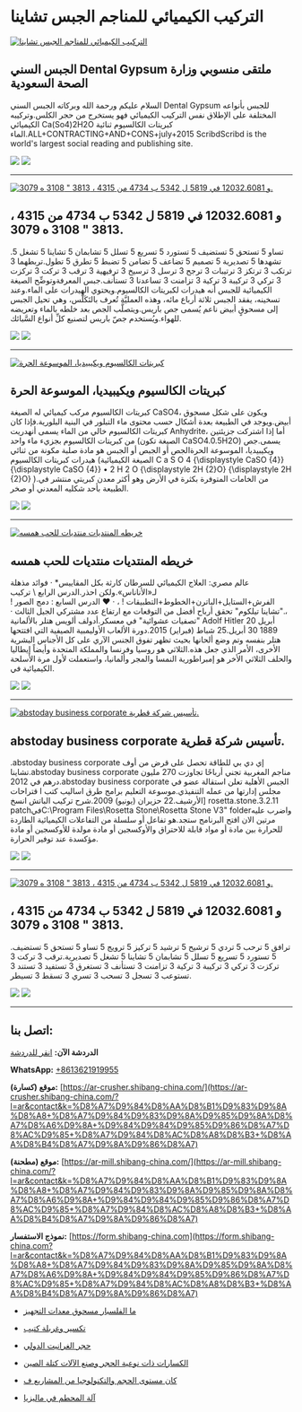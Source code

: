 # التركيب الكيميائي للمناجم الجبس تشاينا

<a href="https://swt.shibang-china.com/?l=ar&img&k=%D8%A7%D9%84%D8%AA%D8%B1%D9%83%D9%8A%D8%A8+%D8%A7%D9%84%D9%83%D9%8A%D9%85%D9%8A%D8%A7%D8%A6%D9%8A+%D9%84%D9%84%D9%85%D9%86%D8%A7%D8%AC%D9%85+%D8%A7%D9%84%D8%AC%D8%A8%D8%B3+%D8%AA%D8%B4%D8%A7%D9%8A%D9%86%D8%A7" target="_blank">![التركيب الكيميائي للمناجم الجبس تشاينا](http://static.shibang-china.com/all-800x300/255.jpg)</a>

## الجبس السني Dental Gypsum ملتقى منسوبي وزارة الصحة السعودية
السلام عليكم ورحمة الله وبركاته الجبس السني Dental Gypsum للجبس بأنواعه المختلفة على الإطلاق نفس التركيب الكيميائي فهو يستخرج من حجر الكلس.وتركيبه الكيميائي Ca(So4)2H2O كبريتات الكالسيوم ثنائية الماء.ALL+CONTRACTING+AND+CONS+july+2015 ScribdScribd is the world&#39;s largest social reading and publishing site.


<a href="https://whatsapp.shibangsoft.com/WhatsApp.php" target="_blank" title="WhatsApp">![](http://static.shibang-china.com/icon/whatsapp.png)</a> <a href="https://swt.shibang-china.com/?l=ar&icon&k=%D8%A7%D9%84%D8%AA%D8%B1%D9%83%D9%8A%D8%A8+%D8%A7%D9%84%D9%83%D9%8A%D9%85%D9%8A%D8%A7%D8%A6%D9%8A+%D9%84%D9%84%D9%85%D9%86%D8%A7%D8%AC%D9%85+%D8%A7%D9%84%D8%AC%D8%A8%D8%B3+%D8%AA%D8%B4%D8%A7%D9%8A%D9%86%D8%A7" target="_blank">![](http://static.shibang-china.com/icon/chat-ar.png)</a>

---

<a href="https://swt.shibang-china.com/?l=ar&img&k=%D8%A7%D9%84%D8%AA%D8%B1%D9%83%D9%8A%D8%A8+%D8%A7%D9%84%D9%83%D9%8A%D9%85%D9%8A%D8%A7%D8%A6%D9%8A+%D9%84%D9%84%D9%85%D9%86%D8%A7%D8%AC%D9%85+%D8%A7%D9%84%D8%AC%D8%A8%D8%B3+%D8%AA%D8%B4%D8%A7%D9%8A%D9%86%D8%A7" target="_blank">![و 12032.6081 في 5819 ل 5342 ب 4734 من 4315 ، 3813 &quot; 3108 ه 3079.](http://static.shibang-china.com/all-800x300/66.jpg)</a>

## و 12032.6081 في 5819 ل 5342 ب 4734 من 4315 ، 3813 &quot; 3108 ه 3079.
.تساو 5 تستحق 5 تستضيف 5 تستورد 5 تسريع 5 تسلل 5 تشابمان 5 تشاينا 5 تشغل 5 تشهدها 5 تصديرية 5 تصميم 5 تضاعف 5 تضامن 5 تضبط 5 تطرق 5 تطول.تربطهما 3 ترتكب 3 ترتكز 3 ترتيبات 3 ترجح 3 ترسل 3 ترسيخ 3 ترفيهية 3 ترقب 3 تركت 3 تركزت 3 تركي 3 تركيبة 3 تركية 3 تزامنت 3 تساعدنا 3 تستأنف.جبس المعرفةوتوضِّح الصيغة الكيميائية للجبس أنه هيدرات لكبريتات الكالسيوم.ويحتوي الهيدرات على الماء.وعند تسخينه، يفقد الجبس ثلاثة أرباع مائه، وهذه العمليَّة تُعرف بالتَكَلُّس، وهي تحيل الجبس إلى مسحوقٍ أبيض ناعم يُسمى جص باريس.ويتصلَّب الجص بعد خلطه بالماء وتعريضه للهواء.ويُستخدم جصّ باريس لتصنيع كلِّ أنواع السَّبائك.


<a href="https://whatsapp.shibangsoft.com/WhatsApp.php" target="_blank" title="WhatsApp">![](http://static.shibang-china.com/icon/whatsapp.png)</a> <a href="https://swt.shibang-china.com/?l=ar&icon&k=%D8%A7%D9%84%D8%AA%D8%B1%D9%83%D9%8A%D8%A8+%D8%A7%D9%84%D9%83%D9%8A%D9%85%D9%8A%D8%A7%D8%A6%D9%8A+%D9%84%D9%84%D9%85%D9%86%D8%A7%D8%AC%D9%85+%D8%A7%D9%84%D8%AC%D8%A8%D8%B3+%D8%AA%D8%B4%D8%A7%D9%8A%D9%86%D8%A7" target="_blank">![](http://static.shibang-china.com/icon/chat-ar.png)</a>

---

<a href="https://swt.shibang-china.com/?l=ar&img&k=%D8%A7%D9%84%D8%AA%D8%B1%D9%83%D9%8A%D8%A8+%D8%A7%D9%84%D9%83%D9%8A%D9%85%D9%8A%D8%A7%D8%A6%D9%8A+%D9%84%D9%84%D9%85%D9%86%D8%A7%D8%AC%D9%85+%D8%A7%D9%84%D8%AC%D8%A8%D8%B3+%D8%AA%D8%B4%D8%A7%D9%8A%D9%86%D8%A7" target="_blank">![كبريتات الكالسيوم ويكيبيديا، الموسوعة الحرة](http://static.shibang-china.com/all-800x300/77.jpg)</a>

## كبريتات الكالسيوم ويكيبيديا، الموسوعة الحرة
كبريتات الكالسيوم مركب كيميائي له الصيغة CaSO4، ويكون على شكل مسحوق أبيض.ويوجد في الطبيعة بعدة أشكال حسب محتوى ماء التبلور في البنية البلورية.فإذا كان كبريتات الكالسيوم خالي من الماء يسمى أنهدريت Anhydrite، أما إذا اشتركت جزيئتين من كبريتات الكالسيوم بجزيء ماء واحد (الصيغة تكون CaSO4.0.5H2O) يسمى.جص ويكيبيديا، الموسوعة الحرةالجص أو الجبص أو الجبس هو مادة صلبة مكونة من ثنائي هيدرات كبريتات الكالسيوم (الصيغة الكيميائية C a S O 4 {\displaystyle CaSO {4}} {\displaystyle CaSO {4}} • 2 H 2 O {\displaystyle 2H {2}O} {\displaystyle 2H {2}O} ).من الخامات المتوفرة بكثرة في الأرض وهو أكثر معدن كبريتي منتشر في الطبيعة بأحد شكليه المعدني أو صخر.


<a href="https://whatsapp.shibangsoft.com/WhatsApp.php" target="_blank" title="WhatsApp">![](http://static.shibang-china.com/icon/whatsapp.png)</a> <a href="https://swt.shibang-china.com/?l=ar&icon&k=%D8%A7%D9%84%D8%AA%D8%B1%D9%83%D9%8A%D8%A8+%D8%A7%D9%84%D9%83%D9%8A%D9%85%D9%8A%D8%A7%D8%A6%D9%8A+%D9%84%D9%84%D9%85%D9%86%D8%A7%D8%AC%D9%85+%D8%A7%D9%84%D8%AC%D8%A8%D8%B3+%D8%AA%D8%B4%D8%A7%D9%8A%D9%86%D8%A7" target="_blank">![](http://static.shibang-china.com/icon/chat-ar.png)</a>

---

<a href="https://swt.shibang-china.com/?l=ar&img&k=%D8%A7%D9%84%D8%AA%D8%B1%D9%83%D9%8A%D8%A8+%D8%A7%D9%84%D9%83%D9%8A%D9%85%D9%8A%D8%A7%D8%A6%D9%8A+%D9%84%D9%84%D9%85%D9%86%D8%A7%D8%AC%D9%85+%D8%A7%D9%84%D8%AC%D8%A8%D8%B3+%D8%AA%D8%B4%D8%A7%D9%8A%D9%86%D8%A7" target="_blank">![خريطه المنتديات منتديات للحب همسه](http://static.shibang-china.com/all-800x300/1247.jpg)</a>

## خريطه المنتديات منتديات للحب همسه
عالم مصري: العلاج الكيميائي للسرطان كارثة بكل المقاييس* &middot; فوائد مذهلة لـ«الأناناس».ولكن احذر.الدرس الرابع \ تركيب الفرش+الستايل+الباترن+الخطوط+التطبيقات ! ، &middot; ♥ الدرس السابع : دمج الصور ! ،.&quot;تشاينا تيلكوم&quot; تحقق أرباح أفضل من التوقعات مع ارتفاع عدد مشتركي الجيل الثالث &middot; &quot;تصفيات عشوائية&quot; في معسكر.أدولف ألويس هتلر بالألمانية Adolf Hitler 20 أبريل 1889 30 أبريل.25 شباط (فبراير) 2015.دورة الألعاب الأوليمبية الصيفية التي افتتحها هتلر بنفسه وتم وضع ألحانها بحيث تظهر تفوق الجنس الآري على كل الأجناس البشرية الأخرى، الأمر الذي جعل هذه.الثلاثي هو روسيا وفرنسا والمملكة المتحدة وأيضاً إيطاليا والحلف الثلاثي الأخر هو إمبراطورية النمسا والمجر وألمانيا، واستعملت لأول مرة الأسلحة الكيميائية في.


<a href="https://whatsapp.shibangsoft.com/WhatsApp.php" target="_blank" title="WhatsApp">![](http://static.shibang-china.com/icon/whatsapp.png)</a> <a href="https://swt.shibang-china.com/?l=ar&icon&k=%D8%A7%D9%84%D8%AA%D8%B1%D9%83%D9%8A%D8%A8+%D8%A7%D9%84%D9%83%D9%8A%D9%85%D9%8A%D8%A7%D8%A6%D9%8A+%D9%84%D9%84%D9%85%D9%86%D8%A7%D8%AC%D9%85+%D8%A7%D9%84%D8%AC%D8%A8%D8%B3+%D8%AA%D8%B4%D8%A7%D9%8A%D9%86%D8%A7" target="_blank">![](http://static.shibang-china.com/icon/chat-ar.png)</a>

---

<a href="https://swt.shibang-china.com/?l=ar&img&k=%D8%A7%D9%84%D8%AA%D8%B1%D9%83%D9%8A%D8%A8+%D8%A7%D9%84%D9%83%D9%8A%D9%85%D9%8A%D8%A7%D8%A6%D9%8A+%D9%84%D9%84%D9%85%D9%86%D8%A7%D8%AC%D9%85+%D8%A7%D9%84%D8%AC%D8%A8%D8%B3+%D8%AA%D8%B4%D8%A7%D9%8A%D9%86%D8%A7" target="_blank">![abstoday business corporate تأسيس شركة قطرية.](http://static.shibang-china.com/all-800x300/669.jpg)</a>

## abstoday business corporate تأسيس شركة قطرية.
.abstoday business corporate إي دي بي للطاقة تحصل على قرض من أوف تشاينا.abstoday business corporate مناجم المغربية تجني أرباحًا تجاوزت 270 مليون درهم في 2012.abstoday business corporate الجبس الأهلية تعلن استقالة عضو في مجلس إدارتها من عمله التنفيذي.موسوعة التعليم برامج طرق اساليب كتب ا قتراحات [الأرشيف.22 حزيران (يونيو) 2009.شرح تركيب الباتش انسخ rosetta.stone.3.2.11 patchفيC:\Program Files\Rosetta Stone\Rosetta Stone V3&quot; folderواضرب عليه مرتين الان افتح البرنامج ستجد.هو تفاعل أو سلسلة من التفاعلات الكيميائية الطاردة للحرارة بين مادة أو مواد قابلة للاحتراق والأوكسجين أو مادة مولدة للأوكسجين أو مادة مؤكسدة عند توفير الحرارة.


<a href="https://whatsapp.shibangsoft.com/WhatsApp.php" target="_blank" title="WhatsApp">![](http://static.shibang-china.com/icon/whatsapp.png)</a> <a href="https://swt.shibang-china.com/?l=ar&icon&k=%D8%A7%D9%84%D8%AA%D8%B1%D9%83%D9%8A%D8%A8+%D8%A7%D9%84%D9%83%D9%8A%D9%85%D9%8A%D8%A7%D8%A6%D9%8A+%D9%84%D9%84%D9%85%D9%86%D8%A7%D8%AC%D9%85+%D8%A7%D9%84%D8%AC%D8%A8%D8%B3+%D8%AA%D8%B4%D8%A7%D9%8A%D9%86%D8%A7" target="_blank">![](http://static.shibang-china.com/icon/chat-ar.png)</a>

---

<a href="https://swt.shibang-china.com/?l=ar&img&k=%D8%A7%D9%84%D8%AA%D8%B1%D9%83%D9%8A%D8%A8+%D8%A7%D9%84%D9%83%D9%8A%D9%85%D9%8A%D8%A7%D8%A6%D9%8A+%D9%84%D9%84%D9%85%D9%86%D8%A7%D8%AC%D9%85+%D8%A7%D9%84%D8%AC%D8%A8%D8%B3+%D8%AA%D8%B4%D8%A7%D9%8A%D9%86%D8%A7" target="_blank">![و 12032.6081 في 5819 ل 5342 ب 4734 من 4315 ، 3813 &quot; 3108 ه 3079.](http://static.shibang-china.com/all-800x300/1067.jpg)</a>

## و 12032.6081 في 5819 ل 5342 ب 4734 من 4315 ، 3813 &quot; 3108 ه 3079.
.ترافق 5 ترحب 5 تردي 5 ترشيح 5 ترشيد 5 تركيز 5 ترويج 5 تساو 5 تستحق 5 تستضيف 5 تستورد 5 تسريع 5 تسلل 5 تشابمان 5 تشاينا 5 تشغل 5 تصديرية.ترقب 3 تركت 3 تركزت 3 تركي 3 تركيبة 3 تركية 3 تزامنت 3 تستأنف 3 تستغرق 3 تستفيد 3 تستند 3 تستوعب 3 تسجل 3 تسحب 3 تسري 3 تسقط 3 تسيطر.

<a href="https://whatsapp.shibangsoft.com/WhatsApp.php" target="_blank" title="WhatsApp">![](http://static.shibang-china.com/icon/whatsapp.png)</a> <a href="https://swt.shibang-china.com/?l=ar&icon&k=%D8%A7%D9%84%D8%AA%D8%B1%D9%83%D9%8A%D8%A8+%D8%A7%D9%84%D9%83%D9%8A%D9%85%D9%8A%D8%A7%D8%A6%D9%8A+%D9%84%D9%84%D9%85%D9%86%D8%A7%D8%AC%D9%85+%D8%A7%D9%84%D8%AC%D8%A8%D8%B3+%D8%AA%D8%B4%D8%A7%D9%8A%D9%86%D8%A7" target="_blank">![](http://static.shibang-china.com/icon/chat-ar.png)</a>

---
## اتصل بنا:

**الدردشة الآن:** [انقر للدردشة](https://swt.shibang-china.com?l=ar&contact&k=%D8%A7%D9%84%D8%AA%D8%B1%D9%83%D9%8A%D8%A8+%D8%A7%D9%84%D9%83%D9%8A%D9%85%D9%8A%D8%A7%D8%A6%D9%8A+%D9%84%D9%84%D9%85%D9%86%D8%A7%D8%AC%D9%85+%D8%A7%D9%84%D8%AC%D8%A8%D8%B3+%D8%AA%D8%B4%D8%A7%D9%8A%D9%86%D8%A7)

**WhatsApp:**  [+8613621919955](https://whatsapp.shibangsoft.com/WhatsApp.php)

**موقع (كسارة):** [https://ar-crusher.shibang-china.com/](https://ar-crusher.shibang-china.com/?l=ar&contact&k=%D8%A7%D9%84%D8%AA%D8%B1%D9%83%D9%8A%D8%A8+%D8%A7%D9%84%D9%83%D9%8A%D9%85%D9%8A%D8%A7%D8%A6%D9%8A+%D9%84%D9%84%D9%85%D9%86%D8%A7%D8%AC%D9%85+%D8%A7%D9%84%D8%AC%D8%A8%D8%B3+%D8%AA%D8%B4%D8%A7%D9%8A%D9%86%D8%A7)

**موقع (مطحنة):** [https://ar-mill.shibang-china.com/](https://ar-mill.shibang-china.com/?l=ar&contact&k=%D8%A7%D9%84%D8%AA%D8%B1%D9%83%D9%8A%D8%A8+%D8%A7%D9%84%D9%83%D9%8A%D9%85%D9%8A%D8%A7%D8%A6%D9%8A+%D9%84%D9%84%D9%85%D9%86%D8%A7%D8%AC%D9%85+%D8%A7%D9%84%D8%AC%D8%A8%D8%B3+%D8%AA%D8%B4%D8%A7%D9%8A%D9%86%D8%A7)

**نموذج الاستفسار:** [https://form.shibang-china.com](https://form.shibang-china.com?l=ar&contact&k=%D8%A7%D9%84%D8%AA%D8%B1%D9%83%D9%8A%D8%A8+%D8%A7%D9%84%D9%83%D9%8A%D9%85%D9%8A%D8%A7%D8%A6%D9%8A+%D9%84%D9%84%D9%85%D9%86%D8%A7%D8%AC%D9%85+%D8%A7%D9%84%D8%AC%D8%A8%D8%B3+%D8%AA%D8%B4%D8%A7%D9%8A%D9%86%D8%A7)

* [ما الفلسبار مسحوق معدات التجهيز](../26/%D9%85%D8%A7%20%D8%A7%D9%84%D9%81%D9%84%D8%B3%D8%A8%D8%A7%D8%B1%20%D9%85%D8%B3%D8%AD%D9%88%D9%82%20%D9%85%D8%B9%D8%AF%D8%A7%D8%AA%20%D8%A7%D9%84%D8%AA%D8%AC%D9%87%D9%8A%D8%B2.md)

* [تكسير وغربلة كتيب](../26/%D8%AA%D9%83%D8%B3%D9%8A%D8%B1%20%D9%88%D8%BA%D8%B1%D8%A8%D9%84%D8%A9%20%D9%83%D8%AA%D9%8A%D8%A8.md)

* [حجر الغرانيت الدولي](../29/%D8%AD%D8%AC%D8%B1%20%D8%A7%D9%84%D8%BA%D8%B1%D8%A7%D9%86%D9%8A%D8%AA%20%D8%A7%D9%84%D8%AF%D9%88%D9%84%D9%8A.md)

* [الكسارات ذات نوعية الحجر وصنع الآلات كتلة الصين](../29/%D8%A7%D9%84%D9%83%D8%B3%D8%A7%D8%B1%D8%A7%D8%AA%20%D8%B0%D8%A7%D8%AA%20%D9%86%D9%88%D8%B9%D9%8A%D8%A9%20%D8%A7%D9%84%D8%AD%D8%AC%D8%B1%20%D9%88%D8%B5%D9%86%D8%B9%20%D8%A7%D9%84%D8%A2%D9%84%D8%A7%D8%AA%20%D9%83%D8%AA%D9%84%D8%A9%20%D8%A7%D9%84%D8%B5%D9%8A%D9%86.md)

* [كان مستوى الحجم والتكنولوجيا من المشاريع ف](../28/%D9%83%D8%A7%D9%86%20%D9%85%D8%B3%D8%AA%D9%88%D9%89%20%D8%A7%D9%84%D8%AD%D8%AC%D9%85%20%D9%88%D8%A7%D9%84%D8%AA%D9%83%D9%86%D9%88%D9%84%D9%88%D8%AC%D9%8A%D8%A7%20%D9%85%D9%86%20%D8%A7%D9%84%D9%85%D8%B4%D8%A7%D8%B1%D9%8A%D8%B9%20%D9%81.md)

* [آلة المحطم في ماليزيا](../27/%D8%A2%D9%84%D8%A9%20%D8%A7%D9%84%D9%85%D8%AD%D8%B7%D9%85%20%D9%81%D9%8A%20%D9%85%D8%A7%D9%84%D9%8A%D8%B2%D9%8A%D8%A7.md)